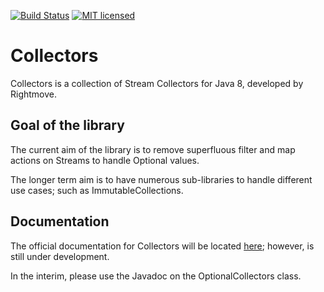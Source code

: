 [![Build Status](https://travis-ci.org/rightmove/collectors.svg?branch=master)](https://travis-ci.org/rightmove/collectors) [![MIT licensed](https://img.shields.io/badge/license-MIT-blue.svg)](https://raw.githubusercontent.com/rightmove/collectors/master/LICENSE.txt)

# Collectors

Collectors is a collection of Stream Collectors for Java 8, developed by Rightmove.

## Goal of the library
The current aim of the library is to remove superfluous filter and map actions on Streams to handle Optional values. 

The longer term aim is to have numerous sub-libraries to handle different use cases; such as ImmutableCollections.

## Documentation
The official documentation for Collectors will be located [here](https://rightmove.github.io/collectors); however, is still under development.

In the interim, please use the Javadoc on the OptionalCollectors class.
